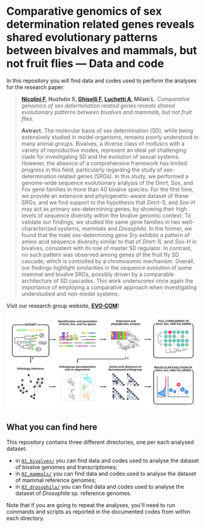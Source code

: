 # Comparative genomics of sex determination related genes reveals shared evolutionary patterns between bivalves and mammals, but not fruit flies — Data and code

In this repository you will find data and codes used to perform the analyses for the research paper:

> **[Nicolini F](https://github.com/filonico), Nuzhdin S, [Ghiselli F](https://github.com/fghiselli), [Luchetti A](https://github.com/andluche), Milani L**. *Comparative genomics of sex determination related genes reveals shared evolutionary patterns between bivalves and mammals, but not fruit flies.*
>
> **Astract.** The molecular basis of sex determination (SD), while being extensively studied in model organisms, remains poorly understood in many animal groups. Bivalves, a diverse class of molluscs with a variety of reproductive modes, represent an ideal yet challenging clade for investigating SD and the evolution of sexual systems. However, the absence of a comprehensive framework has limited progress in this field, particularly regarding the study of sex-determination related genes (SRGs). In this study, we performed a genome-wide sequence evolutionary analysis of the Dmrt, Sox, and Fox gene families in more than 40 bivalve species. For the first time, we provide an extensive and phylogenetic-aware dataset of these SRGs, and we find support to the hypothesis that *Dmrt-1L* and *Sox-H* may act as primary sex-determining genes, by showing their high levels of sequence diversity within the bivalve genomic context. To validate our findings, we studied the same gene families in two well-characterized systems, mammals and *Drosophila*. In the former, we found that the male sex-determining gene *Sry* exhibits a pattern of amino acid sequence diversity similar to that of *Dmrt-1L* and *Sox-H* in bivalves, consistent with its role of master SD regulator. In contrast, no such pattern was observed among genes of the fruit fly SD cascade, which is controlled by a chromosomic mechanism. Overall, our findings highlight similarities in the sequence evolution of some mammal and bivalve SRGs, possibly driven by a comparable architecture of SD cascades. This work underscores once again the importance of employing a comparative approach when investigating understudied and non-model systems.

Visit our research group website, **[EVO·COM](https://sites.google.com/view/evo-com-unibo)**!

![alt text](figures/graphical_summary.png)

## What you can find here
This repository contains three different directories, one per each analysed dataset:
* in [`01_bivalves/`](01_bivalves) you can find data and codes used to analyse the dataset of bivalve genomes and transcriptomes;
* in [`02_mammals/`](02_mammals) you can find data and codes used to analyse the dataset of mammal reference genomes;
* in [`03_drosophila/`](03_drosophila) you can find data and codes used to analyse the dataset of *Drosophila* sp. reference genomes.

Note that if you are going to repeat the analyses, you'll need to run commands and scripts as reported in the documented codes from within each directory.
 

